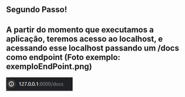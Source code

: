 ## Segundo Passo!

## A partir do momento que executamos a aplicação, teremos acesso ao localhost, e acessando esse localhost passando um /docs como endpoint (Foto exemplo: exemploEndPoint.png)

<img src="./exemploEndPoint.png">